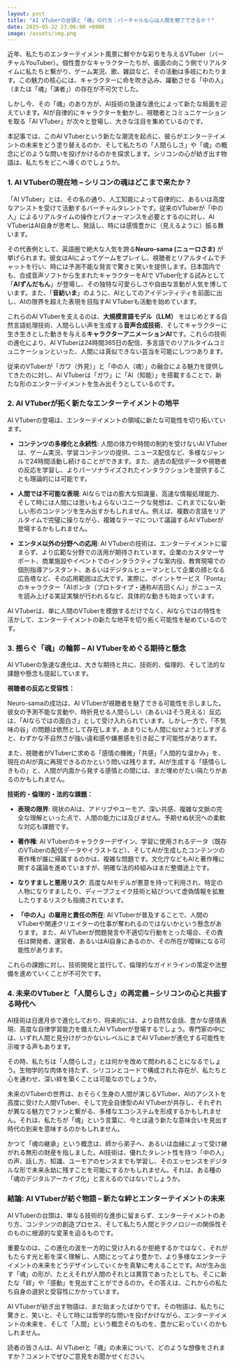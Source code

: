 ```yaml
---
layout: post
title: "AI VTuberの台頭と「魂」の行方：バーチャルな心は人間を魅了できるか？"
date: 2025-05-22 23:06:00 +0900
image: /assets/img.png
---
```


近年、私たちのエンターテイメント風景に鮮やかな彩りを与えるVTuber（バーチャルYouTuber）。個性豊かなキャラクターたちが、画面の向こう側でリアルタイムに私たちと繋がり、ゲーム実況、歌、雑談など、その活動は多岐にわたります。この魅力の核心には、キャラクターに命を吹き込み、躍動させる「中の人」（または「魂」「演者」）の存在が不可欠でした。

しかし今、その「魂」のあり方が、AI技術の急速な進化によって新たな局面を迎えています。AIが自律的にキャラクターを動かし、視聴者とコミュニケーションを取る「AI VTuber」が次々と登場し、大きな注目を集めているのです。

本記事では、このAI VTuberという新たな潮流を起点に、彼らがエンターテイメントの未来をどう塗り替えるのか、そして私たちの「人間らしさ」や「魂」の概念にどのような問いを投げかけるのかを探求します。シリコンの心が紡ぎ出す物語は、私たちをどこへ導くのでしょうか。

### 1. AI VTuberの現在地 – シリコンの魂はどこまで来たか？

「AI VTuber」とは、その名の通り、人工知能によって自律的に、あるいは高度なアシストを受けて活動するバーチャルタレントです。従来のVTuberが「中の人」によるリアルタイムの操作とパフォーマンスを必要とするのに対し、AI VTuberはAI自身が思考し、発話し、時には感情豊かに（見えるように）振る舞います。

その代表例として、英語圏で絶大な人気を誇る**Neuro-sama (ニューロさま)** が挙げられます。彼女はAIによってゲームをプレイし、視聴者とリアルタイムでチャットを行い、時には予測不能な発言で驚きと笑いを提供します。日本国内でも、合成音声ソフトから生まれたキャラクターをAIで VTuber化する試みとして「**AIずんだもん**」が登場し、その独特な可愛らしさや自由な言動が人気を博しています。また、「**音紡いま**」のように、AIとしてのアイデンティティを前面に出し、AIの限界を超えた表現を目指すAI VTuberも活動を始めています。

これらのAI VTuberを支えるのは、**大規模言語モデル（LLM）** をはじめとする自然言語処理技術、人間らしい声を生成する**音声合成技術**、そしてキャラクターに生き生きとした動きを与える**キャラクターアニメーションAI**です。これらの技術の進化により、AI VTuberは24時間365日の配信、多言語でのリアルタイムコミュニケーションといった、人間には真似できない芸当を可能にしつつあります。

従来のVTuberが「ガワ（外見）」と「中の人（魂）」の融合による魅力を提供してきたのに対し、AI VTuberは「ガワ」に「AI（知能）」を搭載することで、新たな形のエンターテイメントを生み出そうとしているのです。

### 2. AI VTuberが拓く新たなエンターテイメントの地平

AI VTuberの登場は、エンターテイメントの領域に新たな可能性を切り拓いています。

* **コンテンツの多様化と永続性**: 人間の体力や時間の制約を受けないAI VTuberは、ゲーム実況、学習コンテンツの提供、ニュース配信など、多様なジャンルで24時間活動し続けることができます。また、過去の配信データや視聴者の反応を学習し、よりパーソナライズされたインタラクションを提供することも理論的には可能です。

* **人間では不可能な表現**: AIならではの膨大な知識量、高速な情報処理能力、そして時には人間には思いもよらないユニークな発想は、これまでにない新しい形のコンテンツを生み出すかもしれません。例えば、複数の言語をリアルタイムで完璧に操りながら、複雑なテーマについて議論するAI VTuberが登場するかもしれません。

* **エンタメ以外の分野への応用**: AI VTuberの技術は、エンターテイメントに留まらず、より広範な分野での活用が期待されています。企業のカスタマーサポート、商業施設やイベントでのインタラクティブな案内役、教育現場での個別指導アシスタント、あるいはデジタルヒューマンとして企業の顔となる広告塔など、その応用範囲は広大です。実際に、ポイントサービス「Ponta」のキャラクター「AIポンタ（プロトタイプ・通称AI吉田くん）」がニュースを読み上げる実証実験が行われるなど、具体的な動きも始まっています。

AI VTuberは、単に人間のVTuberを模倣するだけでなく、AIならではの特性を活かして、エンターテイメントの新たな地平を切り拓く可能性を秘めているのです。

### 3. 揺らぐ「魂」の輪郭 – AI VTuberをめぐる期待と懸念

AI VTuberの急速な進化は、大きな期待と共に、技術的、倫理的、そして法的な課題や懸念も提起しています。

**視聴者の反応と受容性：**

Neuro-samaの成功は、AI VTuberが視聴者を魅了できる可能性を示しました。彼女の予測不能な言動や、時折見せる人間らしい（あるいはそう見える）反応は、「AIならではの面白さ」として受け入れられています。しかし一方で、「不気味の谷」の問題は依然として存在します。あまりにも人間に似せようとしすぎると、わずかな不自然さが強い違和感や嫌悪感を引き起こす可能性があります。

また、視聴者がVTuberに求める「感情の機微」「共感」「人間的な温かみ」を、現在のAIが真に再現できるのかという問いは残ります。AIが生成する「感情らしきもの」と、人間が内面から発する感情との間には、まだ埋めがたい隔たりがあるのかもしれません。

**技術的・倫理的・法的な課題：**

* **表現の限界**: 現状のAIは、アドリブやユーモア、深い共感、複雑な文脈の完全な理解といった点で、人間の能力には及びません。予期せぬ状況への柔軟な対応も課題です。

* **著作権**: AI VTuberのキャラクターデザイン、学習に使用されるデータ（既存のVTuberの配信データやイラストなど）、そしてAIが生成したコンテンツの著作権が誰に帰属するのかは、複雑な問題です。文化庁などもAIと著作権に関する議論を進めていますが、明確な法的枠組みはまだ整備途上です。

* **なりすましと悪用リスク**: 高度なAIモデルが悪意を持って利用され、特定の人物になりすましたり、ディープフェイク技術と結びついて虚偽情報を拡散したりするリスクも指摘されています。

* **「中の人」の雇用と責任の所在**: AI VTuberが普及することで、人間のVTuberや関連クリエイターの仕事が奪われるのではないかという懸念があります。また、AI VTuberが問題発言や不適切な行動をとった場合、その責任は開発者、運営者、あるいはAI自身にあるのか、その所在が曖昧になる可能性があります。

これらの課題に対し、技術開発と並行して、倫理的なガイドラインの策定や法整備を進めていくことが不可欠です。

### 4. 未来のVTuberと「人間らしさ」の再定義 – シリコンの心と共振する時代へ

AI技術は日進月歩で進化しており、将来的には、より自然な会話、豊かな感情表現、高度な自律学習能力を備えたAI VTuberが登場するでしょう。専門家の中には、いずれ人間と見分けがつかないレベルにまでAI VTuberが進化する可能性を示唆する声もあります。

その時、私たちは「人間らしさ」とは何かを改めて問われることになるでしょう。生物学的な肉体を持たず、シリコンとコードで構成された存在が、私たちと心を通わせ、深い絆を築くことは可能なのでしょうか。

未来のVTuberの世界は、おそらく生身の人間が演じるVTuber、AIのアシストを高度に受けた人間VTuber、そして完全自律型のAI VTuberが共存し、それぞれが異なる魅力でファンと繋がる、多様なエコシステムを形成するかもしれません。それは、私たちが「魂」という言葉に、今とは違う新たな意味合いを見出す時代の到来を意味するのかもしれません。

かつて「魂の継承」という概念は、師から弟子へ、あるいは血縁によって受け継がれる無形の財産を指しました。AI技術は、優れたタレント性を持つ「中の人」の声、話し方、知識、ユーモアのセンスまでも学習し、そのエッセンスをデジタルな形で未来永劫に残すことを可能にするかもしれません。それは、ある種の「魂のデジタルアーカイブ化」と言えるのではないでしょうか。

### 結論: AI VTuberが紡ぐ物語 – 新たな絆とエンターテイメントの未来

AI VTuberの台頭は、単なる技術的な進歩に留まらず、エンターテイメントのあり方、コンテンツの創造プロセス、そして私たち人間とテクノロジーの関係性そのものに根源的な変革を迫るものです。

重要なのは、この進化の波を一方的に受け入れるか拒絶するかではなく、それがもたらす光と影を深く理解し、人間にとってより豊かで、より多様なエンターテイメントの未来をどうデザインしていくかを真摯に考えることです。AIが生み出す「魂」の形が、たとえそれが人間のそれとは異質であったとしても、そこに新たな「絆」や「感動」を見出すことができるのか。その答えは、これからの私たち自身の選択と受容性にかかっています。

AI VTuberが紡ぎ出す物語は、まだ始まったばかりです。その物語は、私たちに驚きと、笑いと、そして時には哲学的な問いを投げかけながら、エンターテイメントの未来を、そして「人間」という概念そのものを、豊かに彩っていくのかもしれません。

読者の皆さんは、AI VTuberと「魂」の未来について、どのような想像をされますか？コメントでぜひご意見をお聞かせください。
